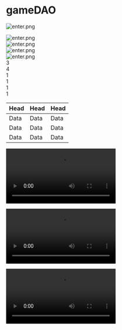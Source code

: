 # gameDAO

![enter.png](https://ipfs.gamedao.co/gateway/Qmcb6WGF2iiw3eUd1RLrEWmFtSxLbdDnH5M7roaoWtdhix)

<div class="row">
    <div class="3 col">
        <img alt="enter.png" src="https://ipfs.gamedao.co/gateway/Qmcb6WGF2iiw3eUd1RLrEWmFtSxLbdDnH5M7roaoWtdhix"/>
    </div>
    <div class="3 col">
        <img alt="enter.png" src="https://ipfs.gamedao.co/gateway/Qmcb6WGF2iiw3eUd1RLrEWmFtSxLbdDnH5M7roaoWtdhix"/>
    </div>
    <div class="3 col">
        <img alt="enter.png" src="https://ipfs.gamedao.co/gateway/Qmcb6WGF2iiw3eUd1RLrEWmFtSxLbdDnH5M7roaoWtdhix"/>
    </div>
    <div class="3 col">
        <img alt="enter.png" src="https://ipfs.gamedao.co/gateway/Qmcb6WGF2iiw3eUd1RLrEWmFtSxLbdDnH5M7roaoWtdhix"/>
    </div>
</div>


<div class="row">
    <div class="3 col">3</div>
    <div class="4 col">4</div>
    <div class="1 col">1</div>
    <div class="1 col">1</div>
    <div class="1 col">1</div>
    <div class="1 col">1</div>
</div>


<div class="row">

| Head | Head | Head |
| --- | --- | --- |
| Data | Data | Data |
| Data | Data | Data |
| Data | Data | Data |

</div>

<video src="https://ipfs.gamedao.co/gateway/QmceZKtSB4TJdCbcmsG7EARBzQGJhSLyga6WHPWSf4ck4n"></video>

![enter.mp4](https://ipfs.gamedao.co/gateway/QmceZKtSB4TJdCbcmsG7EARBzQGJhSLyga6WHPWSf4ck4n.mp4)

![text](video.mp4)